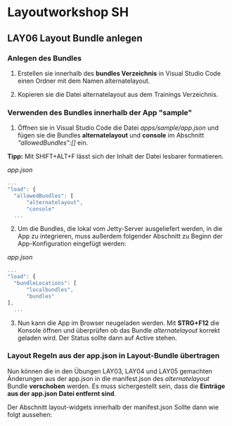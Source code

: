 # Layoutworkshop SH

## LAY06 Layout Bundle anlegen

### Anlegen des Bundles

1. Erstellen sie innerhalb des **bundles Verzeichnis** in Visual Studio Code einen Ordner mit dem Namen alternatelayout.

2. Kopieren sie die Datei alternatelayout aus dem Trainings Verzeichnis.

### Verwenden des Bundles innerhalb der App "sample"

1. Öffnen sie in Visual Studio Code die Datei *apps/sample/app.json* und fügen sie die Bundles **alternatelayout** und **console** im Abschnitt *"allowedBundles":[]* ein. 

**Tipp:** Mit SHIFT+ALT+F lässt sich der Inhalt der Datei lesbarer formatieren.

*app.json*
```javascript
...
"load": {
  "allowedBundles": [
      "alternatelayout",
      "console"
  ...
```

2. Um die Bundles, die lokal vom Jetty-Server ausgeliefert werden, in die App zu integrieren, muss außerdem folgender Abschnitt zu Beginn der App-Konfiguration eingefügt werden:

*app.json*
```javascript
...
"load": {
  "bundleLocations": [
      "localbundles", 
      "bundles"
],
  ...
```
3. Nun kann die App im Browser neugeladen werden. Mit **STRG+F12** die Konsole öffnen und überprüfen ob das Bundle *alternatelayout* korrekt geladen wird. Der Status sollte dann auf Active stehen.

### Layout Regeln aus der app.json in Layout-Bundle übertragen

Nun können die in den Übungen LAY03, LAY04 und LAY05 gemachten Änderungen aus der app.json in die manifest.json des *alternatelayout* Bundle **verschoben** werden. Es muss sichergestellt sein, dass die **Einträge aus der app.json Datei entfernt sind**.

Der Abschnitt layout-widgets innerhalb der manifest.json Sollte dann wie folgt aussehen: